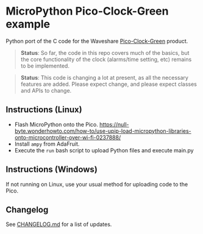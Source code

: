 # MicroPython Pico-Clock-Green example

Python port of the C code for the Waveshare [Pico-Clock-Green](https://www.waveshare.com/wiki/Pico-Clock-Green) product.

> **Status**: So far, the code in this repo covers much of the basics, but the
> core functionality of the clock (alarms/time setting, etc) remains to be
> implemented.

> **Status**: This code is changing a lot at present, as all the necessary features
> are added. Please expect change, and please expect classes and APIs to change.

## Instructions (Linux)

- Flash MicroPython onto the Pico.
  https://null-byte.wonderhowto.com/how-to/use-upip-load-micropython-libraries-onto-microcontroller-over-wi-fi-0237888/
- Install `ampy` from AdaFruit.
- Execute the `run` bash script to upload Python files and execute
  main.py

## Instructions (Windows)

If not running on Linux, use your usual method for uploading code to the Pico.

## Changelog

See [CHANGELOG.md](CHANGELOG.md) for a list of updates.
